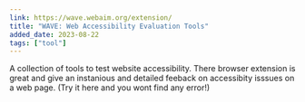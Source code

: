 ```yaml
---
link: https://wave.webaim.org/extension/
title: "WAVE: Web Accessibility Evaluation Tools"
added_date: 2023-08-22
tags: ["tool"]
---
```

A collection of tools to test website accessibility. There
browser extension is great and give an instanious and detailed
feeback on accessibity isssues on a web page. (Try it here and you wont find
any error!)
